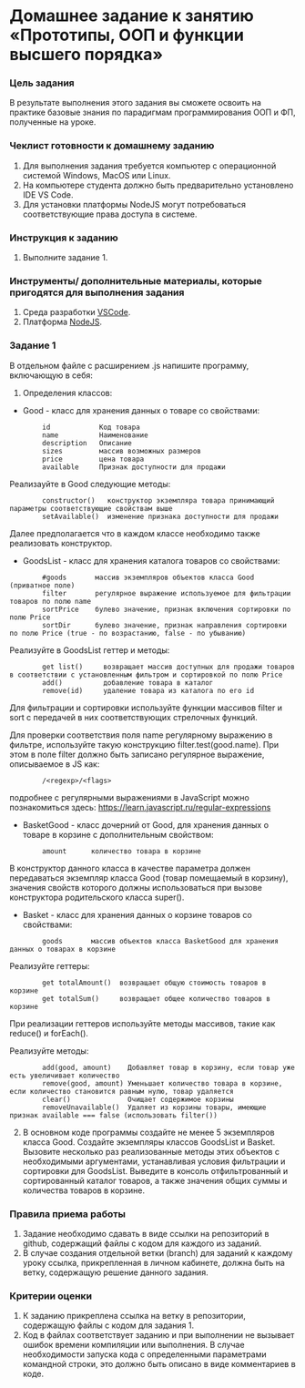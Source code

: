 # Домашнее задание к занятию «Прототипы, ООП и функции высшего порядка»

### Цель задания

В результате выполнения этого задания вы сможете освоить на практике базовые знания по парадигмам программирования ООП и ФП, полученные на уроке.

### Чеклист готовности к домашнему заданию

1. Для выполнения задания требуется компьютер с операционной системой Windows, MacOS или Linux.
2. На компьютере студента должно быть предварительно установлено IDE VS Code.
3. Для установки платформы NodeJS могут потребоваться соответствующие права доступа в системе.

### Инструкция к заданию

1. Выполните задание 1.

### Инструменты/ дополнительные материалы, которые пригодятся для выполнения задания

1. Среда разработки [VSCode](https://code.visualstudio.com).
2. Платформа [NodeJS](https://nodejs.org/ru).

### Задание 1
В отдельном файле с расширением .js напишите программу, включающую в себя:
1. Определения классов:
- Good - класс для хранения данных о товаре со свойствами:
```
        id            Код товара
        name          Наименование
        description   Описание
        sizes         массив возможных размеров
        price         цена товара
        available     Признак доступности для продажи
```
Реализауйте в Good следующие методы:
```
        constructor()   конструктор экземпляра товара принимающий параметры соответствующие свойствам выше
        setAvailable()  изменение признака доступности для продажи
```
Далее предполагается что в каждом классе необходимо также реализовать конструктор.
- GoodsList - класс для хранения каталога товаров со свойствами:
```    
        #goods       массив экземпляров объектов класса Good (приватное поле)
        filter       регулярное выражение используемое для фильтрации товаров по полю name
        sortPrice    булево значение, признак включения сортировки по полю Price
        sortDir      булево значение, признак направления сортировки по полю Price (true - по возрастанию, false - по убыванию)
```
Реализуйте в GoodsList геттер и методы:
```    
        get list()     возвращает массив доступных для продажи товаров в соответствии с установленным фильтром и сортировкой по полю Price
        add()          добавление товара в каталог
        remove(id)     удаление товара из каталога по его id

```     
Для фильтрации и сортировки используйте функции массивов filter и sort с передачей в них соответствующих стрелочных функций.
            
Для проверки соответствия поля name регулярному выражению в фильтре, используйте такую конструкцию filter.test(good.name). При этом в поле filter должно быть записано регулярное выражение, описываемое в JS как: 
```
        /<regexp>/<flags>
```
подробнее с регулярными выражениями в JavaScript можно познакомиться здесь: https://learn.javascript.ru/regular-expressions
- BasketGood - класс дочерний от Good, для хранения данных о товаре в корзине с дополнительным свойством:
```
        amount      количество товара в корзине
```
В конструктор данного класса в качестве параметра должен передаваться экземпляр класса Good (товар помещаемый в корзину), значения свойств которого должны использоваться при вызове конструктора родительского класса super().
- Basket - класс для хранения данных о корзине товаров со свойствами:
```
        goods       массив объектов класса BasketGood для хранения данных о товарах в корзине
```
Реализуйте геттеры:
```
        get totalAmount()  возвращает общую стоимость товаров в корзине
        get totalSum()     возвращает общее количество товаров в корзине
```
При реализации геттеров используйте методы массивов, такие как reduce() и forEach().
        
Реализуйте методы:
```
        add(good, amount)    Добавляет товар в корзину, если товар уже есть увеличивает количество
        remove(good, amount) Уменьшает количество товара в корзине, если количество становится равным нулю, товар удаляется
        clear()              Очищает содержимое корзины
        removeUnavailable()  Удаляет из корзины товары, имеющие признак available === false (использовать filter())
```
2. В основном коде программы создайте не менее 5 экземпляров класса Good. Создайте экземпляры классов GoodsList и Basket.
Вызовите несколько раз реализованные методы этих объектов с необходимыми аргументами, устанавливая условия фильтрации и сортировки для GoodsList.
Выведите в консоль отфильтрованный и сортированный каталог товаров, а также значения общих суммы и количества товаров в корзине.

### Правила приема работы

1. Задание необходимо сдавать в виде ссылки на репозиторий в github, содержащий файлы с кодом для каждого из заданий.
2. В случае создания отдельной ветки (branch) для заданий к каждому уроку ссылка, прикрепленная в личном кабинете, должна быть на ветку, содержащую решение данного задания.

### Критерии оценки

1. К заданию прикреплена ссылка на ветку в репозитории, содержащую файлы с кодом для задания 1.
2. Код в файлах соответствует заданию и при выполнении не вызывает ошибок времени компиляции или выполнения. В случае необходимости запуска кода с определенными параметрами командной строки, это должно быть описано в виде комментариев в коде.

